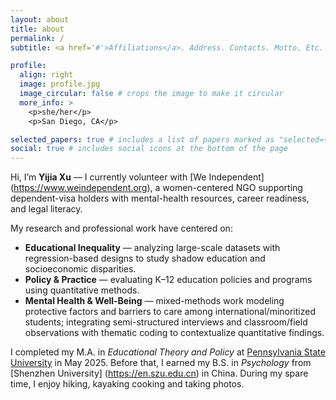 ```yaml
---
layout: about
title: about
permalink: /
subtitle: <a href='#'>Affiliations</a>. Address. Contacts. Motto. Etc.

profile:
  align: right
  image: profile.jpg
  image_circular: false # crops the image to make it circular
  more_info: >
    <p>she/her</p>
    <p>San Diego, CA</p>

selected_papers: true # includes a list of papers marked as "selected={true}"
social: true # includes social icons at the bottom of the page
---
```


Hi, I’m **Yijia Xu** — I currently volunteer with [We Independent] (https://www.weindependent.org), a women-centered NGO supporting dependent-visa holders with mental-health resources, career readiness, and legal literacy. 

My research and professional work have centered on:
- **Educational Inequality** — analyzing large-scale datasets with regression-based designs to study shadow education and socioeconomic disparities.  
- **Policy & Practice** — evaluating K–12 education policies and programs using quantitative methods.
- **Mental Health & Well-Being** — mixed-methods work modeling protective factors and barriers to care among international/minoritized students; integrating semi-structured interviews and classroom/field observations with thematic coding to contextualize quantitative findings.
  
I completed my M.A. in *Educational Theory and Policy* at [Pennsylvania State University](https://www.psu.edu/) in May 2025. Before that, I earned my B.S. in *Psychology* from [Shenzhen University] (https://en.szu.edu.cn) in China. During my spare time, I enjoy hiking, kayaking cooking and taking photos. 

